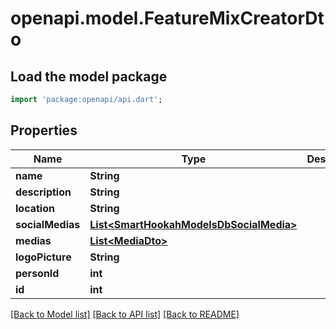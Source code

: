 # openapi.model.FeatureMixCreatorDto

## Load the model package
```dart
import 'package:openapi/api.dart';
```

## Properties
Name | Type | Description | Notes
------------ | ------------- | ------------- | -------------
**name** | **String** |  | [optional] 
**description** | **String** |  | [optional] 
**location** | **String** |  | [optional] 
**socialMedias** | [**List&lt;SmartHookahModelsDbSocialMedia&gt;**](SmartHookahModelsDbSocialMedia.md) |  | [optional] 
**medias** | [**List&lt;MediaDto&gt;**](MediaDto.md) |  | [optional] 
**logoPicture** | **String** |  | [optional] 
**personId** | **int** |  | [optional] 
**id** | **int** |  | [optional] 

[[Back to Model list]](../README.md#documentation-for-models) [[Back to API list]](../README.md#documentation-for-api-endpoints) [[Back to README]](../README.md)


